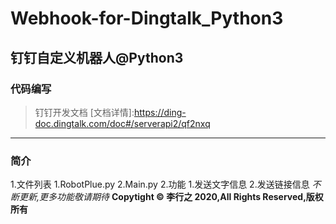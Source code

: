 # Webhook-for-Dingtalk_Python3 #
## 钉钉自定义机器人@Python3 ##
### 代码编写 ###
> 钉钉开发文档
[文档详情]:https://ding-doc.dingtalk.com/doc#/serverapi2/qf2nxq
***
### 简介 ###
1.文件列表
 1.RobotPlue.py
 2.Main.py
2.功能
 1.发送文字信息
 2.发送链接信息
*不断更新,更多功能敬请期待*
**Copytight © 李行之 2020,All Rights Reserved,版权所有**

